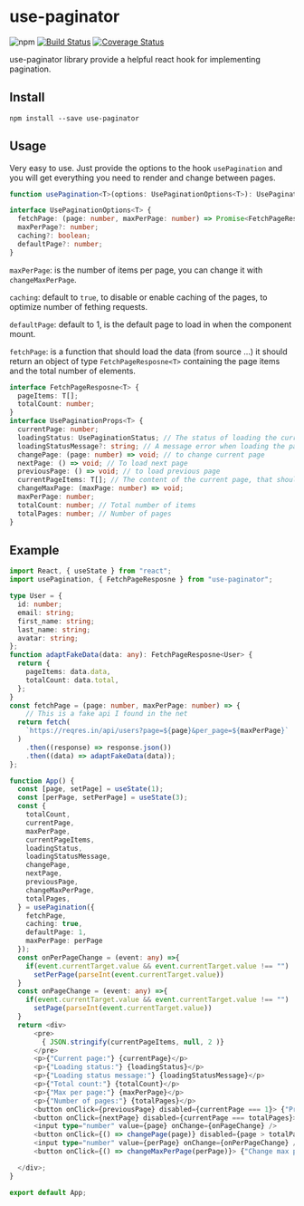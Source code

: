 # use-paginator

![npm](https://img.shields.io/npm/v/use-paginator)
[![Build Status](https://travis-ci.org/amazzalel-habib/use-paginator.svg?branch=master)](https://travis-ci.org/amazzalel-habib/use-paginator)
[![Coverage Status](https://coveralls.io/repos/github/amazzalel-habib/use-paginator/badge.svg?branch=master)](https://coveralls.io/github/amazzalel-habib/use-paginator?branch=master)

use-paginator library provide a helpful react hook for implementing pagination.

## Install

`npm install --save use-paginator`

## Usage

Very easy to use. Just provide the options to the hook `usePagination` and you will get everything you need to render and change between pages.

```typescript
function usePagination<T>(options: UsePaginationOptions<T>): UsePaginationProps<T>

interface UsePaginationOptions<T> {
  fetchPage: (page: number, maxPerPage: number) => Promise<FetchPageResposne<T>> | FetchPageResposne<T>;
  maxPerPage?: number;
  caching?: boolean;
  defaultPage?: number;
}
```

`maxPerPage`: is the number of items per page, you can change it with `changeMaxPerPage`.  

`caching`: default to `true`, to disable or enable caching of the pages, to optimize number of fething requests.  

`defaultPage`: default to 1, is the default page to load in when the component mount.

`fetchPage`: is a function that should load the data (from source ...) it should return an object of type `FetchPageResposne<T>` containing the page items and the total number of elements.

```typescript
interface FetchPageResposne<T> {
  pageItems: T[];
  totalCount: number;
}
interface UsePaginationProps<T> {
  currentPage: number;
  loadingStatus: UsePaginationStatus; // The status of loading the current page
  loadingStatusMessage?: string; // A message error when loading the page failed
  changePage: (page: number) => void; // to change current page
  nextPage: () => void; // To load next page
  previousPage: () => void; // to load previous page
  currentPageItems: T[]; // The content of the current page, that should be displayed
  changeMaxPage: (maxPage: number) => void;
  maxPerPage: number;
  totalCount: number; // Total number of items
  totalPages: number; // Number of pages
}
```

## Example

```typescript
import React, { useState } from "react";
import usePagination, { FetchPageResposne } from "use-paginator";

type User = {
  id: number;
  email: string;
  first_name: string;
  last_name: string;
  avatar: string;
};
function adaptFakeData(data: any): FetchPageResposne<User> {
  return {
    pageItems: data.data,
    totalCount: data.total,
  };
}
const fetchPage = (page: number, maxPerPage: number) => {
    // This is a fake api I found in the net
  return fetch(
    `https://reqres.in/api/users?page=${page}&per_page=${maxPerPage}`
  )
    .then((response) => response.json())
    .then((data) => adaptFakeData(data));
};

function App() {
  const [page, setPage] = useState(1);
  const [perPage, setPerPage] = useState(3);
  const {
    totalCount,
    currentPage,
    maxPerPage,
    currentPageItems,
    loadingStatus,
    loadingStatusMessage,
    changePage,
    nextPage,
    previousPage,
    changeMaxPerPage,
    totalPages,
  } = usePagination({
    fetchPage,
    caching: true,
    defaultPage: 1,
    maxPerPage: perPage
  });
  const onPerPageChange = (event: any) =>{
    if(event.currentTarget.value && event.currentTarget.value !== "")
      setPerPage(parseInt(event.currentTarget.value))
  }
  const onPageChange = (event: any) =>{
    if(event.currentTarget.value && event.currentTarget.value !== "")
      setPage(parseInt(event.currentTarget.value))
  }
  return <div>
      <pre>
        { JSON.stringify(currentPageItems, null, 2 )}
      </pre>
      <p>{"Current page:"} {currentPage}</p>
      <p>{"Loading status:"} {loadingStatus}</p>
      <p>{"Loading status message:"} {loadingStatusMessage}</p>
      <p>{"Total count:"} {totalCount}</p>
      <p>{"Max per page:"} {maxPerPage}</p>
      <p>{"Number of pages:"} {totalPages}</p>
      <button onClick={previousPage} disabled={currentPage === 1}> {"Previous"} </button>
      <button onClick={nextPage} disabled={currentPage === totalPages}> {"Next"} </button>
      <input type="number" value={page} onChange={onPageChange} />
      <button onClick={() => changePage(page)} disabled={page > totalPages || page < 1}> {"Go to this page"} </button>
      <input type="number" value={perPage} onChange={onPerPageChange} />
      <button onClick={() => changeMaxPerPage(perPage)}> {"Change max per page"} </button>

  </div>;
}

export default App;

```
